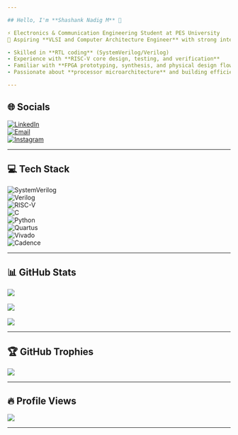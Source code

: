 ```yaml
---

## Hello, I'm **Shashank Nadig M** 👋  

⚡ Electronics & Communication Engineering Student at PES University  
🚀 Aspiring **VLSI and Computer Architecture Engineer** with strong interest in digital design and SoC development  

- Skilled in **RTL coding** (SystemVerilog/Verilog)  
- Experience with **RISC-V core design, testing, and verification**  
- Familiar with **FPGA prototyping, synthesis, and physical design flows**  
- Passionate about **processor microarchitecture** and building efficient SoC architectures  

---
```


## 🌐 Socials  
[![LinkedIn](https://img.shields.io/badge/LinkedIn-%230077B5.svg?logo=linkedin&logoColor=white)](https://www.linkedin.com/in/shashank-nadig-m/)  
[![Email](https://img.shields.io/badge/Email-D14836?logo=gmail&logoColor=white)](mailto:shashanknadigm03@gmail.com)  
[![Instagram](https://img.shields.io/badge/Instagram-%23E4405F.svg?logo=Instagram&logoColor=white)](https://www.instagram.com/shashank__nadig?igsh=emxzODM1amd1c201)  

---

## 💻 Tech Stack  
![SystemVerilog](https://img.shields.io/badge/SystemVerilog-%2300599C.svg?style=flat&logo=verilog&logoColor=white)  
![Verilog](https://img.shields.io/badge/Verilog-%2300599C.svg?style=flat&logo=verilog&logoColor=white)  
![RISC-V](https://img.shields.io/badge/RISC--V-%23007ACC.svg?style=flat&logo=riscv&logoColor=white)  
![C](https://img.shields.io/badge/C-%2300599C.svg?style=flat&logo=c&logoColor=white)  
![Python](https://img.shields.io/badge/Python-3670A0.svg?style=flat&logo=python&logoColor=ffdd54)  
![Quartus](https://img.shields.io/badge/Quartus-%2300599C.svg?style=flat&logo=intel&logoColor=white)  
![Vivado](https://img.shields.io/badge/Vivado-%23FF6F00.svg?style=flat&logo=xilinx&logoColor=white)  
![Cadence](https://img.shields.io/badge/Cadence-%23E34F26.svg?style=flat&logo=cadence&logoColor=white)  

---

## 📊 GitHub Stats  
![](https://github-readme-stats.vercel.app/api?username=snmcgs03&theme=highcontrast&hide_border=false&include_all_commits=false&count_private=false)<br/>  
![](https://nirzak-streak-stats.vercel.app/?user=snmcgs03&theme=highcontrast&hide_border=false)<br/>  
![](https://github-readme-stats.vercel.app/api/top-langs/?username=snmcgs03&theme=highcontrast&hide_border=false&include_all_commits=false&layout=compact)  

---

## 🏆 GitHub Trophies  
![](https://github-profile-trophy.vercel.app/?username=snmcgs03&theme=radical&no-frame=false&no-bg=false&margin-w=4)  

---

## 🔥 Profile Views  
[![](https://visitcount.itsvg.in/api?id=snmcgs03&icon=1&color=10)](https://visitcount.itsvg.in)  

---

<!-- Proudly created with GPRM ( https://gprm.itsvg.in ) -->
